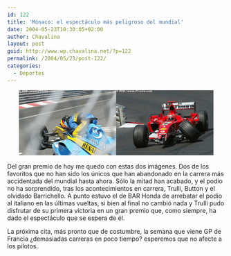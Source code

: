 ```yaml
---
id: 122
title: 'Mónaco: el espectáculo más peligroso del mundial'
date: 2004-05-23T10:30:05+02:00
author: Chavalina
layout: post
guid: http://www.wp.chavalina.net/?p=122
permalink: /2004/05/23/post-122/
categories:
  - Deportes
---
```

<p align="center">
  <img src="/imagenes/fotos/alonsobroken.jpg" width="225" height="150" /><img src="/imagenes/fotos/shumacherbroken.jpg" width="225" height="150" />
</p>

Del gran premio de hoy me quedo con estas dos imágenes. Dos de los favoritos que no han sido los únicos que han abandonado en la carrera más accidentada del mundial hasta ahora. Sólo la mitad han acabado, y el podio no ha sorprendido, tras los acontecimientos en carrera, Trulli, Button y el olvidado Barrichello. A punto estuvo el de BAR Honda de arrebatar el podio al italiano en las últimas vueltas, si bien al final no cambió nada y Trulli pudo disfrutar de su primera victoria en un gran premio que, como siempre, ha dado el espectáculo que se espera de él. 

La próxima cita, más pronto que de costumbre, la semana que viene GP de Francia &iquest;demasiadas carreras en poco tiempo? esperemos que no afecte a los pilotos.